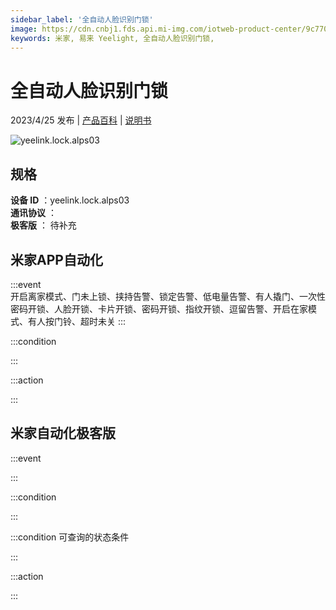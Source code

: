 ```yaml
---
sidebar_label: '全自动人脸识别门锁'
image: https://cdn.cnbj1.fds.api.mi-img.com/iotweb-product-center/9c770a3b2cd70330a3b042ac06e1d3d0_1668084663667.png?GalaxyAccessKeyId=AKVGLQWBOVIRQ3XLEW&Expires=9223372036854775807&Signature=onyBG/KiIfNHLacyrtCMekSkuKo=
keywords: 米家, 易来 Yeelight, 全自动人脸识别门锁, 
---
```

# 全自动人脸识别门锁

2023/4/25 发布 | [产品百科](https://home.mi.com/webapp/content/baike/product/index.html?model=yeelink.lock.alps03/) | [说明书](https://home.mi.com/views/introduction.html?model=yeelink.lock.alps03&region=cn)

![yeelink.lock.alps03](https://cdn.cnbj1.fds.api.mi-img.com/iotweb-product-center/9c770a3b2cd70330a3b042ac06e1d3d0_1668084663667.png?GalaxyAccessKeyId=AKVGLQWBOVIRQ3XLEW&Expires=9223372036854775807&Signature=onyBG/KiIfNHLacyrtCMekSkuKo=)

## 规格  
> 
**设备 ID** ：yeelink.lock.alps03  
**通讯协议** ：  
**极客版**  ： 待补充 


## 米家APP自动化  

:::event  
开启离家模式、门未上锁、挟持告警、锁定告警、低电量告警、有人撬门、一次性密码开锁、人脸开锁、卡片开锁、密码开锁、指纹开锁、逗留告警、开启在家模式、有人按门铃、超时未关
:::

:::condition  

:::

:::action   

:::

## 米家自动化极客版  

:::event  

:::

:::condition  

:::

:::condition 可查询的状态条件  

:::

:::action  

:::

        
